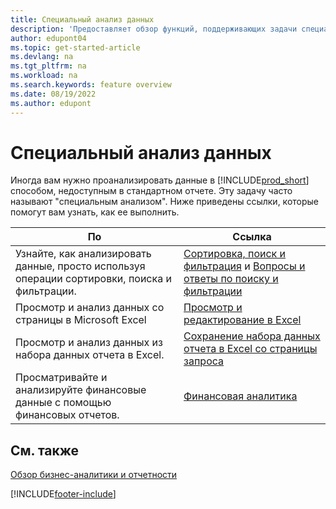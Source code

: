 ```yaml
---
title: Специальный анализ данных
description: 'Предоставляет обзор функций, поддерживающих задачи специального анализа данных в продукте Business Central.'
author: edupont04
ms.topic: get-started-article
ms.devlang: na
ms.tgt_pltfrm: na
ms.workload: na
ms.search.keywords: feature overview
ms.date: 08/19/2022
ms.author: edupont
---
```

# <a name="ad-hoc-data-analysis" />Специальный анализ данных

Иногда вам нужно проанализировать данные в [!INCLUDE[prod_short](includes/prod_short.md)] способом, недоступным в стандартном отчете. Эту задачу часто называют "специальным анализом". Ниже приведены ссылки, которые помогут вам узнать, как ее выполнить.

| По | Ссылка |
| --- | --- |
| Узнайте, как анализировать данные, просто используя операции сортировки, поиска и фильтрации. | [Сортировка, поиск и фильтрация](ui-enter-criteria-filters.md) и [Вопросы и ответы по поиску и фильтрации](ui-search-filter-faq.yml) |
| Просмотр и анализ данных со страницы в Microsoft Excel | [Просмотр и редактирование в Excel](across-work-with-excel.md) |
| Просмотр и анализ данных из набора данных отчета в Excel. | [Сохранение набора данных отчета в Excel со страницы запроса](/dynamics365-release-plan/2021wave1/smb/dynamics365-business-central/save-report-dataset-excel-request-page) |
| Просматривайте и анализируйте финансовые данные с помощью финансовых отчетов. | [Финансовая аналитика](bi.md) |

## <a name="see-also" />См. также

[Обзор бизнес-аналитики и отчетности](ui-work-report.md)

[!INCLUDE[footer-include](includes/footer-banner.md)]
